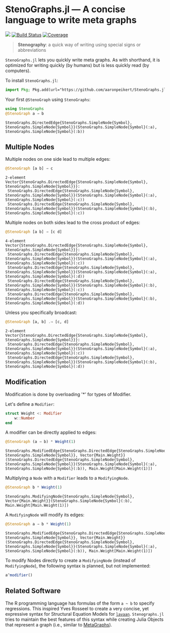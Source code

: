 
<!-- README.md is generated from docs/src/README.md. Please edit that file and rebuild with `cd docs/ && julia make_readme.jl`-->

<a id='StenoGraphs.jl-―-A-concise-language-to-write-meta-graphs'></a>

<a id='StenoGraphs.jl-―-A-concise-language-to-write-meta-graphs-1'></a>

# StenoGraphs.jl ― A concise language to write meta graphs


[![](https://img.shields.io/badge/docs-dev-blue.svg)](https://aaronpeikert.github.io/StenoGraphs.jl/dev) [![Build Status](https://github.com/aaronpeikert/Semi.jl/actions/workflows/CI.yml/badge.svg?branch=main)](https://github.com/aaronpeikert/Semi.jl/actions/workflows/CI.yml?query=branch%3Amain) [![Coverage](https://codecov.io/gh/aaronpeikert/Semi.jl/branch/main/graph/badge.svg)](https://codecov.io/gh/aaronpeikert/Semi.jl)


> **Stenography**: a quick way of writing using special signs or abbreviations



`StenoGraphs.jl` lets you quickly write meta graphs. As with shorthand, it is optimized for writing quickly (by humans) but is less quickly read (by computers).


To install `StenoGraphs.jl`:


```julia
import Pkg; Pkg.add(url="https://github.com/aaronpeikert/StenoGraphs.jl.git")
```


Your first `@StenoGraph` using `StenoGraphs`:


```julia
using StenoGraphs
@StenoGraph a → b
```


```
StenoGraphs.DirectedEdge{StenoGraphs.SimpleNode{Symbol}, StenoGraphs.SimpleNode{Symbol}}(StenoGraphs.SimpleNode{Symbol}(:a), StenoGraphs.SimpleNode{Symbol}(:b))
```


<a id='Multiple-Nodes'></a>

<a id='Multiple-Nodes-1'></a>

## Multiple Nodes


Multiple nodes on one side lead to multiple edges:


```julia
@StenoGraph [a b] → c
```


```
2-element Vector{StenoGraphs.DirectedEdge{StenoGraphs.SimpleNode{Symbol}, StenoGraphs.SimpleNode{Symbol}}}:
 StenoGraphs.DirectedEdge{StenoGraphs.SimpleNode{Symbol}, StenoGraphs.SimpleNode{Symbol}}(StenoGraphs.SimpleNode{Symbol}(:a), StenoGraphs.SimpleNode{Symbol}(:c))
 StenoGraphs.DirectedEdge{StenoGraphs.SimpleNode{Symbol}, StenoGraphs.SimpleNode{Symbol}}(StenoGraphs.SimpleNode{Symbol}(:b), StenoGraphs.SimpleNode{Symbol}(:c))
```


Multiple nodes on both sides lead to the cross product of edges:


```julia
@StenoGraph [a b] → [c d]
```


```
4-element Vector{StenoGraphs.DirectedEdge{StenoGraphs.SimpleNode{Symbol}, StenoGraphs.SimpleNode{Symbol}}}:
 StenoGraphs.DirectedEdge{StenoGraphs.SimpleNode{Symbol}, StenoGraphs.SimpleNode{Symbol}}(StenoGraphs.SimpleNode{Symbol}(:a), StenoGraphs.SimpleNode{Symbol}(:c))
 StenoGraphs.DirectedEdge{StenoGraphs.SimpleNode{Symbol}, StenoGraphs.SimpleNode{Symbol}}(StenoGraphs.SimpleNode{Symbol}(:a), StenoGraphs.SimpleNode{Symbol}(:d))
 StenoGraphs.DirectedEdge{StenoGraphs.SimpleNode{Symbol}, StenoGraphs.SimpleNode{Symbol}}(StenoGraphs.SimpleNode{Symbol}(:b), StenoGraphs.SimpleNode{Symbol}(:c))
 StenoGraphs.DirectedEdge{StenoGraphs.SimpleNode{Symbol}, StenoGraphs.SimpleNode{Symbol}}(StenoGraphs.SimpleNode{Symbol}(:b), StenoGraphs.SimpleNode{Symbol}(:d))
```


Unless you specifically broadcast:


```julia
@StenoGraph [a, b] .→ [c, d]
```


```
2-element Vector{StenoGraphs.DirectedEdge{StenoGraphs.SimpleNode{Symbol}, StenoGraphs.SimpleNode{Symbol}}}:
 StenoGraphs.DirectedEdge{StenoGraphs.SimpleNode{Symbol}, StenoGraphs.SimpleNode{Symbol}}(StenoGraphs.SimpleNode{Symbol}(:a), StenoGraphs.SimpleNode{Symbol}(:c))
 StenoGraphs.DirectedEdge{StenoGraphs.SimpleNode{Symbol}, StenoGraphs.SimpleNode{Symbol}}(StenoGraphs.SimpleNode{Symbol}(:b), StenoGraphs.SimpleNode{Symbol}(:d))
```


<a id='Modification'></a>

<a id='Modification-1'></a>

## Modification


Modification is done by overloading '*' for types of Modifier.


Let's define a `Modifier`:


```julia
struct Weight <: Modifier
    w::Number
end
```


A modifier can be directly applied to edges:


```julia
@StenoGraph (a → b) * Weight(1)
```


```
StenoGraphs.ModifiedEdge{StenoGraphs.DirectedEdge{StenoGraphs.SimpleNode{Symbol}, StenoGraphs.SimpleNode{Symbol}}, Vector{Main.Weight}}(StenoGraphs.DirectedEdge{StenoGraphs.SimpleNode{Symbol}, StenoGraphs.SimpleNode{Symbol}}(StenoGraphs.SimpleNode{Symbol}(:a), StenoGraphs.SimpleNode{Symbol}(:b)), Main.Weight[Main.Weight(1)])
```


Multiplying a `Node` with a `Modifier` leads to a `ModifyingNode`.


```julia
@StenoGraph b * Weight(1)
```


```
StenoGraphs.ModifyingNode{StenoGraphs.SimpleNode{Symbol}, Vector{Main.Weight}}(StenoGraphs.SimpleNode{Symbol}(:b), Main.Weight[Main.Weight(1)])
```


A `ModifyingNode` will modify its edges:


```julia
@StenoGraph a → b * Weight(1)
```


```
StenoGraphs.ModifiedEdge{StenoGraphs.DirectedEdge{StenoGraphs.SimpleNode{Symbol}, StenoGraphs.SimpleNode{Symbol}}, Vector{Main.Weight}}(StenoGraphs.DirectedEdge{StenoGraphs.SimpleNode{Symbol}, StenoGraphs.SimpleNode{Symbol}}(StenoGraphs.SimpleNode{Symbol}(:a), StenoGraphs.SimpleNode{Symbol}(:b)), Main.Weight[Main.Weight(1)])
```


To modify Nodes directly to create a `ModifyingNode` (instead of `ModifyingNode`), the following syntax is planned, but not implemented:


```julia
a^modifier()
```


<a id='Related-Software'></a>

<a id='Related-Software-1'></a>

## Related Software


The R programming language has formulas of the form `a ~ b` to specify regressions. This inspired Yves Rosseel to create a very concise, yet expressive syntax for Structural Equation Models for [`lavaan`](https://lavaan.ugent.be/tutorial/syntax1.html). `Stenographs.jl` tries to maintain the best features of this syntax while creating Julia Objects that represent a graph (i.e., similar to [MetaGraphs](https://github.com/JuliaGraphs/MetaGraphs.jl)).

